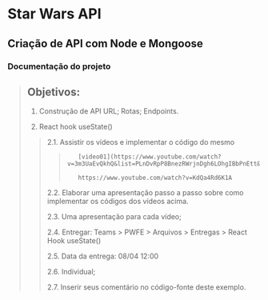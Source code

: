 # Star Wars API
## Criação de API com Node e Mongoose

### Documentação do projeto
> ## Objetivos:
>
>1. Construção de API
>      URL;
>      Rotas;
>      Endpoints.
>
>2. React hook useState()
>> 2.1. Assistir os vídeos e implementar o código do mesmo
>>>        [video01](https://www.youtube.com/watch?v=3m3UaEvQkhQ&list=PLnDvRpP8BnezRWrjnDgh6LOhgIBbPnEtt&t=287s)
>>>
>>>        https://www.youtube.com/watch?v=KdQa4Rd6K1A
>>
>>   2.2. Elaborar uma apresentação passo a passo sobre como implementar os códigos dos vídeos acima.
>>
>>   2.3. Uma apresentação para cada vídeo;
>> 
>>   2.4. Entregar: Teams > PWFE > Arquivos > Entregas > React Hook useState()
>> 
>>   2.5. Data da entrega: 08/04 12:00
>> 
>>   2.6. Individual;
>> 
>>   2.7. Inserir seus comentário no código-fonte deste exemplo.
> 
